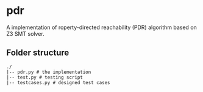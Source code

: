 # pdr
A implementation of roperty-directed reachability (PDR) algorithm based on Z3 SMT solver.

## Folder structure
```
./
|-- pdr.py # the implementation
|-- test.py # testing script
|-- testcases.py # designed test cases
```

